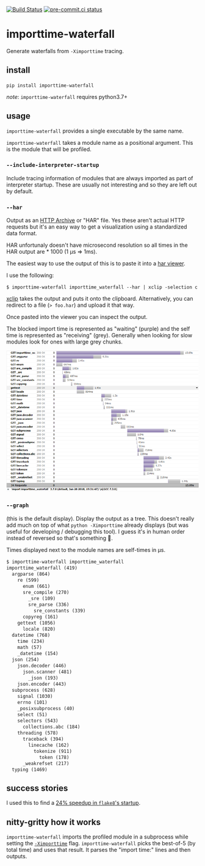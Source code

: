 [![Build Status](https://dev.azure.com/asottile/asottile/_apis/build/status/asottile.importtime-waterfall?branchName=master)](https://dev.azure.com/asottile/asottile/_build/latest?definitionId=44&branchName=master)
[![pre-commit.ci status](https://results.pre-commit.ci/badge/github/asottile/importtime-waterfall/master.svg)](https://results.pre-commit.ci/latest/github/asottile/importtime-waterfall/master)

importtime-waterfall
====================

Generate waterfalls from `-Ximporttime` tracing.

## install

`pip install importtime-waterfall`

_note_: `importtime-waterfall` requires python3.7+

## usage

`importtime-waterfall` provides a single executable by the same name.

`importtime-waterfall` takes a module name as a positional argument.  This is
the module that will be profiled.

### `--include-interpreter-startup`

Include tracing information of modules that are always imported as part of
interpreter startup.  These are usually not interesting and so they are left
out by default.

### `--har`

Output as an [HTTP Archive][har-spec] or "HAR" file.  Yes these aren't actual
HTTP requests but it's an easy way to get a visualization using a standardized
data format.

HAR unfortunaly doesn't have microsecond resolution so all times in the HAR
output are * 1000 (1 μs => 1ms).

The easiest way to use the output of this is to paste it into a
[har viewer][har-viewer].

I use the following:

```console
$ importtime-waterfall importtime_waterfall --har | xclip -selection c
```

[xclip][xclip] takes the output and puts it onto the clipboard.
Alternatively, you can redirect to a file (`> foo.har`) and upload it that way.

Once pasted into the viewer you can inspect the output.

The blocked import time is represented as "waiting" (purple) and the self time
is represented as "receiving" (grey).  Generally when looking for slow modules
look for ones with large grey chunks.

![](/img/waterfall.png)

### `--graph`

(this is the default display).  Display the output as a tree.  This doesn't
really add much on top of what `python -Ximporttime` already displays (but was
useful for developing / debugging this tool).  I guess it's in human order
instead of reversed so that's something 🤷.

Times displayed next to the module names are self-times in μs.

```console
$ importtime-waterfall importtime_waterfall
importtime_waterfall (419)
  argparse (864)
    re (599)
      enum (661)
      sre_compile (270)
        _sre (109)
        sre_parse (336)
          sre_constants (339)
      copyreg (161)
    gettext (1056)
      locale (820)
  datetime (768)
    time (234)
    math (57)
    _datetime (154)
  json (254)
    json.decoder (446)
      json.scanner (481)
        _json (193)
    json.encoder (443)
  subprocess (628)
    signal (1030)
    errno (101)
    _posixsubprocess (40)
    select (51)
    selectors (543)
      collections.abc (184)
    threading (578)
      traceback (394)
        linecache (162)
          tokenize (911)
            token (178)
      _weakrefset (217)
  typing (1469)
```

## success stories

I used this to find a [24% speedup in `flake8`'s startup][flake8-speedup].

## nitty-gritty how it works

`importtime-waterfall` imports the profiled module in a subprocess while
setting the [`-Ximporttime`][x-importtime] flag.  `importtime-waterfall`
picks the best-of-5 (by total time) and uses that result.  It parses the
"import time:" lines and then outputs.

[har-spec]: http://www.softwareishard.com/blog/har-12-spec/
[har-viewer]: http://www.softwareishard.com/har/viewer/
[xclip]: https://github.com/astrand/xclip
[flake8-speedup]: https://gitlab.com/pycqa/flake8/merge_requests/250
[x-importtime]: https://docs.python.org/3/using/cmdline.html#envvar-PYTHONPROFILEIMPORTTIME
